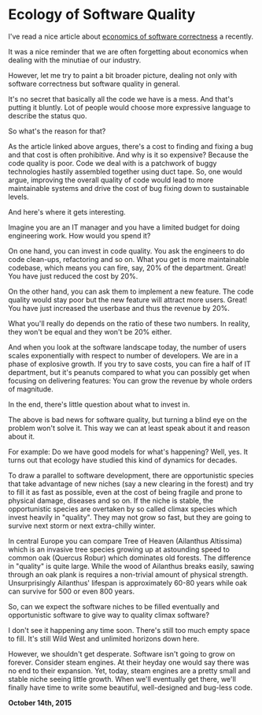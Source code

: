 # Ecology of Software Quality



I've read a nice article about [economics of software correctness](http://www.drmaciver.com/2015/10/the-economics-of-software-correctness/) a recently.

It was a nice reminder that we are often forgetting about economics when dealing with the minutiae of our industry.

However, let me try to paint a bit broader picture, dealing not only with software correctness but software quality in general.

It's no secret that basically all the code we have is a mess. And that's putting it bluntly. Lot of people would choose more expressive language to describe the status quo.

So what's the reason for that?

As the article linked above argues, there's a cost to finding and fixing a bug and that cost is often prohibitive. And why is it so expensive? Because the code quality is poor. Code we deal with is a patchwork of buggy technologies hastily assembled together using duct tape. So, one would argue, improving the overall quality of code would lead to more maintainable systems and drive the cost of bug fixing down to sustainable levels.

And here's where it gets interesting.

Imagine you are an IT manager and you have a limited budget for doing engineering work. How would you spend it?

On one hand, you can invest in code quality. You ask the engineers to do code clean-ups, refactoring and so on. What you get is more maintainable codebase, which means you can fire, say, 20% of the department. Great! You have just reduced the cost by 20%.

On the other hand, you can ask them to implement a new feature. The code quality would stay poor but the new feature will attract more users. Great! You have just increased the userbase and thus the revenue by 20%.

What you'll really do depends on the ratio of these two numbers. In reality, they won't be equal and they won't be 20% either.

And when you look at the software landscape today, the number of users scales exponentially with respect to number of developers. We are in a phase of explosive growth. If you try to save costs, you can fire a half of IT department, but it's peanuts compared to what you can possibly get when focusing on delivering features: You can grow the revenue by whole orders of magnitude.

In the end, there's little question about what to invest in.

The above is bad news for software quality, but turning a blind eye on the problem won't solve it. This way we can at least speak about it and reason about it.

For example: Do we have good models for what's happening? Well, yes. It turns out that ecology have studied this kind of dynamics for decades.

To draw a parallel to software development, there are opportunistic species that take advantage of new niches (say a new clearing in the forest) and try to fill it as fast as possible, even at the cost of being fragile and prone to physical damage, diseases and so on. If the niche is stable, the opportunistic species are overtaken by so called climax species which invest heavily in "quality". They may not grow so fast, but they are going to survive next storm or next extra-chilly winter.

In central Europe you can compare Tree of Heaven (Ailanthus Altissima) which is an invasive tree species growing up at astounding speed to common oak (Quercus Robur) which dominates old forests. The difference in "quality" is quite large. While the wood of Ailanthus breaks easily, sawing through an oak plank is requires a non-trivial amount of physical strength. Unsurprisingly Ailanthus' lifespan is approximately 60-80 years while oak can survive for 500 or even 800 years.

So, can we expect the software niches to be filled eventually and opportunistic software to give way to quality climax software?

I don't see it happening any time soon. There's still too much empty space to fill. It's still Wild West and unlimited horizons down here.

However, we shouldn't get desperate. Software isn't going to grow on forever. Consider steam engines. At their heyday one would say there was no end to their expansion. Yet, today, steam engines are a pretty small and stable niche seeing little growth. When we'll eventually get there, we'll finally have time to write some beautiful, well-designed and bug-less code.

**October 14th, 2015**